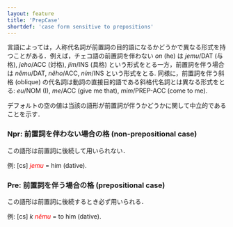 ```yaml
---
layout: feature
title: 'PrepCase'
shortdef: 'case form sensitive to prepositions'
---
```


言語によっては，人称代名詞が前置詞の目的語になるかどうかで異なる形式を持つことがある．例えば，チェコ語の前置詞を伴わない <I>on</I> (he) は <I>jemu</I>/DAT (与格), <I>jeho</I>/ACC (対格), <I>jím</I>/INS (具格) という形式をとる一方，前置詞を伴う場合は <I>němu</I>/DAT, <I>něho</I>/ACC, <I>ním</I>/INS という形式をとる. 同様に，前置詞を伴う斜格 (oblique) の代名詞は動詞の直接目的語である斜格代名詞とは異なる形式をとる: <I>eu</I>/NOM (I), <I>me</I>/ACC (give me that), <I>mim</I>/PREP-ACC (come to me).

デフォルトの空の値は当該の語形が前置詞が伴うかどうかに関して中立的であることを示す．

### Npr: 前置詞を伴わない場合の格 (non-prepositional case)

この語形は前置詞に後続して用いられない．

例:
[cs]
<span style='color: red'><I>jemu</I></span>
= him (dative).

### Pre: 前置詞を伴う場合の格 (prepositional case)

この語形は前置詞に後続するとき必ず用いられる．

例:
[cs]
<I>k
</I><span style='color: red'><I>ně</I></span><span style='color: red'><I>mu</I></span>
= to
him (dative).

